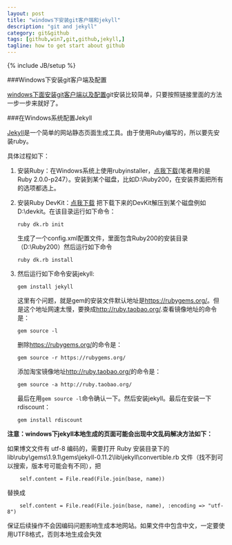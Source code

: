 ```yaml
---
layout: post
title: "windows下安装git客户端和jekyll"
description: "git and jekyll"
category: git&github
tags: [github,win7,git,github,jekyll,]
tagline: how to get start about github
---
```

{% include JB/setup %}



###Windows下安装git客户端及配置

[windows下面安装git客户端以及配置](https://help.github.com/articles/set-up-git)git安装比较简单，只要按照链接里面的方法一步一步来就好了。

###在Windows系统配置Jekyll

[Jekyll](http://jekyllrb.com/)是一个简单的网站静态页面生成工具。由于使用Ruby编写的，所以要先安装ruby。

具体过程如下：

1.	安装Ruby：在Windows系统上使用rubyinstaller，[点我下载](http://rubyinstaller.org/downloads/)(笔者用的是Ruby 2.0.0-p247）。安装到某个磁盘，比如D:\Ruby200，在安装界面把所有的选项都选上。
2. 	安装Ruby DevKit：[点我下载](https://github.com/downloads/oneclick/rubyinstaller/DevKit-tdm-32-4.5.2-20111229-1559-sfx.exe) 把下载下来的DevKit解压到某个磁盘例如D:\devkit。在该目录运行如下命令：

		ruby dk.rb init
	生成了一个config.xml配置文件，里面包含Ruby200的安装目录（D:\Ruby200）然后运行如下命令

		ruby dk.rb install
3. 	然后运行如下命令安装jekyll:

		gem install jekyll
	这里有个问题，就是gem的安装文件默认地址是<https://rubygems.org/>。但是这个地址网速太慢，要换成<http://ruby.taobao.org/>.查看镜像地址的命令是：

		gem source -l
	删除<https://rubygems.org/>的命令是：

		gem source -r https://rubygems.org/
	添加淘宝镜像地址<http://ruby.taobao.org/>的命令是：

		gem source -a http://ruby.taobao.org/
	最后在用`gem source -l`命令确认一下。然后安装jekyll。最后在安装一下rdiscount：

		gem install rdiscount

**注意：windows下jekyll本地生成的页面可能会出现中文乱码解决方法如下：**

如果博文文件有 utf-8 编码的，需要打开 Ruby 安装目录下的 lib\ruby\gems\1.9.1\gems\jekyll-0.11.2\lib\jekyll\convertible.rb 文件（找不到可以搜索，版本号可能会有不同），把

		self.content = File.read(File.join(base, name))
替换成

		self.content = File.read(File.join(base, name), :encoding => "utf-8")
保证后续操作不会因编码问题影响生成本地网站。如果文件中包含中文，一定要使用UTF8格式，否则本地生成会失效
